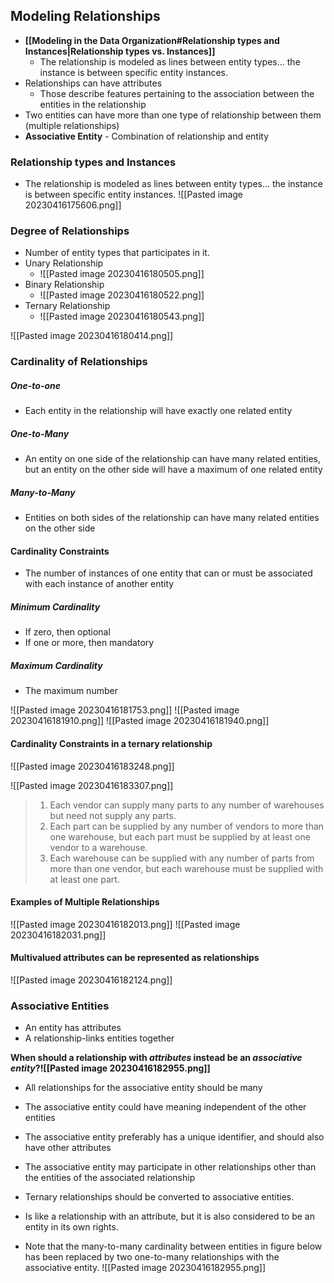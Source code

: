 ## Modeling Relationships
- **[[Modeling in the Data Organization#Relationship types and Instances|Relationship types vs. Instances]]**
	- The relationship is modeled as lines between entity types... the instance is between specific entity instances.
- Relationships can have attributes
	- Those describe features pertaining to the association between the entities in the relationship
- Two entities can have more than one type of relationship between them (multiple relationships)
- **Associative Entity** - Combination of relationship and entity

### Relationship types and Instances
- The relationship is modeled as lines between entity types... the instance is between specific entity instances.
![[Pasted image 20230416175606.png]]

### Degree of Relationships
- Number of entity types that participates in it.
- Unary Relationship
	- ![[Pasted image 20230416180505.png]]
- Binary Relationship
	- ![[Pasted image 20230416180522.png]]
- Ternary Relationship
	- ![[Pasted image 20230416180543.png]]

![[Pasted image 20230416180414.png]]

### Cardinality of Relationships
##### One-to-one
- Each entity in the relationship will have exactly one related entity
##### One-to-Many
- An entity on one side of the relationship can have many related entities, but an entity on the other side will have a maximum of one related entity
##### Many-to-Many
- Entities on both sides of the relationship can have many related entities on the other side

#### Cardinality Constraints
- The number of instances of one entity that can or must be associated with each instance of another entity
##### Minimum Cardinality
- If zero, then optional
- If one or more, then mandatory
##### Maximum Cardinality
- The maximum number

![[Pasted image 20230416181753.png]]
![[Pasted image 20230416181910.png]]
![[Pasted image 20230416181940.png]]

#### Cardinality Constraints in a ternary relationship
![[Pasted image 20230416183248.png]]

![[Pasted image 20230416183307.png]]
> 1. Each vendor can supply many parts to any number of warehouses but need not supply any parts.
> 2. Each part can be supplied by any number of vendors to more than one warehouse, but each part must be supplied by at least one vendor to a warehouse.
> 3. Each warehouse can be supplied with any number of parts from more than one vendor, but each warehouse must be supplied with at least one part.

#### Examples of Multiple Relationships
![[Pasted image 20230416182013.png]]
![[Pasted image 20230416182031.png]]

#### Multivalued attributes can be represented as relationships
![[Pasted image 20230416182124.png]]


### Associative Entities
- An entity has attributes
- A relationship-links entities together

**When should a relationship with *attributes* instead be an *associative entity*?![[Pasted image 20230416182955.png]]**
- All relationships for the associative entity should be many
- The associative entity could have meaning independent of the other entities
- The associative entity preferably has a unique identifier, and should also have other attributes
- The associative entity may participate in other relationships other than the entities of the associated relationship
- Ternary relationships should be converted to associative entities.

- Is like a relationship with an attribute, but it is also considered to be an entity in its own rights.
- Note that the many-to-many cardinality between entities in figure below has been replaced by two one-to-many relationships with the associative entity.
![[Pasted image 20230416182955.png]]

